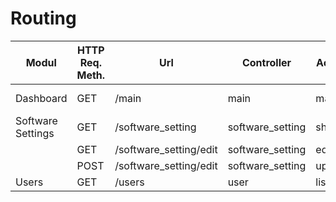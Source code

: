 # Routing #

| Modul             | HTTP Req. Meth. | Url                    | Controller       | Action     | Route Name                 | Description                 |
| ----------------- | --------------- | ---------------------- | ---------------- | ---------- | -------------------------- | --------------------------- |
| Dashboard         | GET             | /main                  | main             | main       | main_main                  | Dashboard page              |
| Software Settings | GET             | /software_setting      | software_setting | show       | software_setting_show      |     |
|                   | GET             | /software_setting/edit | software_setting | edit       | software_setting_edit_form |     |
|                   | POST            | /software_setting/edit | software_setting | update     | software_setting_update    |     |
| Users             | GET             | /users                 | user             | list       | user_list                  | List users                  |